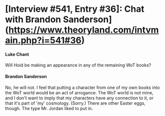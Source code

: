 # [Interview #541, Entry #36]: Chat with Brandon Sanderson](https://www.theoryland.com/intvmain.php?i=541#36)

#### Luke Chant

Will Hoid be making an appearance in any of the remaining WoT books?

#### Brandon Sanderson

No, he will not. I feel that putting a character from one of my own books into the WoT world would be an act of arrogance. The WoT world is not mine, and I don't want to imply that my characters have any connection to it, or that it's part of 'my' cosmology. (Sorry.) There are other Easter eggs, though. The type Mr. Jordan liked to put in.

